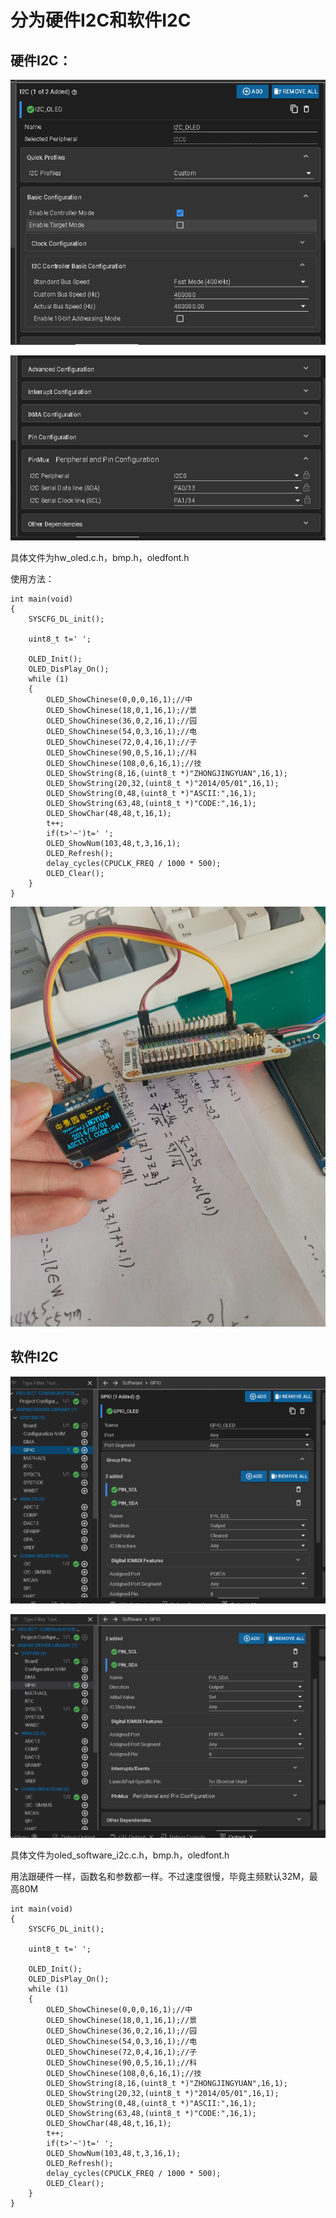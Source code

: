 # 分为硬件I2C和软件I2C

## 硬件I2C：

![image-20250719112654861](./assets/image-20250719112654861.png)

![image-20250719112701112](./assets/image-20250719112701112.png)

具体文件为hw_oled.c.h，bmp.h，oledfont.h

使用方法：

```
int main(void)
{
    SYSCFG_DL_init();

    uint8_t t=' ';

    OLED_Init();
    OLED_DisPlay_On();
    while (1) 
    {
        OLED_ShowChinese(0,0,0,16,1);//中
        OLED_ShowChinese(18,0,1,16,1);//景
        OLED_ShowChinese(36,0,2,16,1);//园
        OLED_ShowChinese(54,0,3,16,1);//电
        OLED_ShowChinese(72,0,4,16,1);//子
        OLED_ShowChinese(90,0,5,16,1);//科
        OLED_ShowChinese(108,0,6,16,1);//技
        OLED_ShowString(8,16,(uint8_t *)"ZHONGJINGYUAN",16,1);
        OLED_ShowString(20,32,(uint8_t *)"2014/05/01",16,1);
        OLED_ShowString(0,48,(uint8_t *)"ASCII:",16,1);  
        OLED_ShowString(63,48,(uint8_t *)"CODE:",16,1);
        OLED_ShowChar(48,48,t,16,1);
        t++;
        if(t>'~')t=' ';
        OLED_ShowNum(103,48,t,3,16,1);
        OLED_Refresh();
        delay_cycles(CPUCLK_FREQ / 1000 * 500);
        OLED_Clear();
    }
}
```

![01f495d6553c006eabf98c5928f7926d](./assets/01f495d6553c006eabf98c5928f7926d.jpg)

## 软件I2C

![image-20250719123823265](./assets/image-20250719123823265.png)

![image-20250719123839283](./assets/image-20250719123839283.png)

具体文件为oled_software_i2c.c.h，bmp.h，oledfont.h

用法跟硬件一样，函数名和参数都一样。不过速度很慢，毕竟主频默认32M，最高80M

```
int main(void)
{
    SYSCFG_DL_init();

    uint8_t t=' ';

    OLED_Init();
    OLED_DisPlay_On();
    while (1) 
    {
        OLED_ShowChinese(0,0,0,16,1);//中
        OLED_ShowChinese(18,0,1,16,1);//景
        OLED_ShowChinese(36,0,2,16,1);//园
        OLED_ShowChinese(54,0,3,16,1);//电
        OLED_ShowChinese(72,0,4,16,1);//子
        OLED_ShowChinese(90,0,5,16,1);//科
        OLED_ShowChinese(108,0,6,16,1);//技
        OLED_ShowString(8,16,(uint8_t *)"ZHONGJINGYUAN",16,1);
        OLED_ShowString(20,32,(uint8_t *)"2014/05/01",16,1);
        OLED_ShowString(0,48,(uint8_t *)"ASCII:",16,1);  
        OLED_ShowString(63,48,(uint8_t *)"CODE:",16,1);
        OLED_ShowChar(48,48,t,16,1);
        t++;
        if(t>'~')t=' ';
        OLED_ShowNum(103,48,t,3,16,1);
        OLED_Refresh();
        delay_cycles(CPUCLK_FREQ / 1000 * 500);
        OLED_Clear();
    }
}
```

